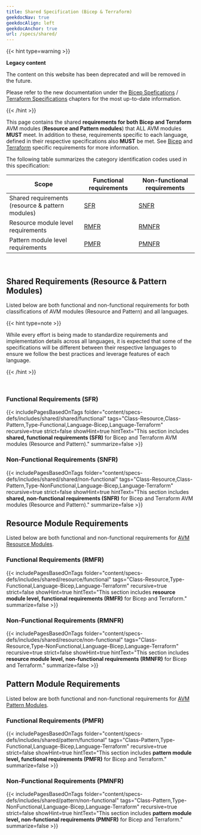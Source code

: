 ```yaml
---
title: Shared Specification (Bicep & Terraform)
geekdocNav: true
geekdocAlign: left
geekdocAnchor: true
url: /specs/shared/
---
```


{{< hint type=warning >}}

**Legacy content**

The content on this website has been deprecated and will be removed in the future.

Please refer to the new documentation under the [Bicep Spefications](/Azure-Verified-Modules/specs/bcp/) / [Terraform Specifications](/Azure-Verified-Modules/specs/tf/) chapters for the most up-to-date information.

{{< /hint >}}

This page contains the shared **requirements for both Bicep and Terraform** AVM modules (**Resource and Pattern modules**) that ALL AVM modules **MUST** meet. In addition to these, requirements specific to each language, defined in their respective specifications also **MUST** be met. See [Bicep](/Azure-Verified-Modules/specs/bicep/) and [Terraform](/Azure-Verified-Modules/specs/terraform/) specific requirements for more information.

The following table summarizes the category identification codes used in this specification:

| Scope                                            | Functional requirements               | Non-functional requirements                 |
|--------------------------------------------------|---------------------------------------|---------------------------------------------|
| Shared requirements (resource & pattern modules) | [SFR](#functional-requirements-sfr)   | [SNFR](#non-functional-requirements-snfr)   |
| Resource module level requirements               | [RMFR](#functional-requirements-rmfr) | [RMNFR](#non-functional-requirements-rmnfr) |
| Pattern module level requirements                | [PMFR](#functional-requirements-pmfr) | [PMNFR](#non-functional-requirements-pmnfr) |

<br>

## Shared Requirements (Resource & Pattern Modules)

Listed below are both functional and non-functional requirements for both classifications of AVM modules (Resource and Pattern) and all languages.

{{< hint type=note >}}

While every effort is being made to standardize requirements and implementation details across all languages, it is expected that some of the specifications will be different between their respective languages to ensure we follow the best practices and leverage features of each language.

{{< /hint >}}

<br>

### Functional Requirements (SFR)

{{< includePagesBasedOnTags folder="content/specs-defs/includes/shared/shared/functional" tags="Class-Resource,Class-Pattern,Type-Functional,Language-Bicep,Language-Terraform" recursive=true strict=false showHint=true hintText="This section includes **shared, functional requirements (SFR)** for Bicep and Terraform AVM modules (Resource and Pattern)." summarize=false >}}

### Non-Functional Requirements (SNFR)

{{< includePagesBasedOnTags folder="content/specs-defs/includes/shared/shared/non-functional" tags="Class-Resource,Class-Pattern,Type-NonFunctional,Language-Bicep,Language-Terraform" recursive=true strict=false showHint=true hintText="This section includes **shared, non-functional requirements (SNFR)** for Bicep and Terraform AVM modules (Resource and Pattern)." summarize=false >}}

## Resource Module Requirements

Listed below are both functional and non-functional requirements for [AVM Resource Modules](/Azure-Verified-Modules/specs/shared/module-classifications/).

### Functional Requirements (RMFR)

{{< includePagesBasedOnTags folder="content/specs-defs/includes/shared/resource/functional" tags="Class-Resource,Type-Functional,Language-Bicep,Language-Terraform" recursive=true strict=false showHint=true hintText="This section includes **resource module level, functional requirements (RMFR)** for Bicep and Terraform." summarize=false >}}

### Non-Functional Requirements (RMNFR)

{{< includePagesBasedOnTags folder="content/specs-defs/includes/shared/resource/non-functional" tags="Class-Resource,Type-NonFunctional,Language-Bicep,Language-Terraform" recursive=true strict=false showHint=true hintText="This section includes **resource module level, non-functional requirements (RMNFR)** for Bicep and Terraform." summarize=false >}}

## Pattern Module Requirements

Listed below are both functional and non-functional requirements for [AVM Pattern Modules](/Azure-Verified-Modules/specs/shared/module-classifications/).

### Functional Requirements (PMFR)

{{< includePagesBasedOnTags folder="content/specs-defs/includes/shared/pattern/functional" tags="Class-Pattern,Type-Functional,Language-Bicep,Language-Terraform" recursive=true strict=false showHint=true hintText="This section includes **pattern module level, functional requirements (PMFR)** for Bicep and Terraform." summarize=false >}}

### Non-Functional Requirements (PMNFR)

{{< includePagesBasedOnTags folder="content/specs-defs/includes/shared/pattern/non-functional" tags="Class-Pattern,Type-NonFunctional,Language-Bicep,Language-Terraform" recursive=true strict=false showHint=true hintText="This section includes **pattern module level, non-functional requirements (PMNFR)** for Bicep and Terraform." summarize=false >}}
